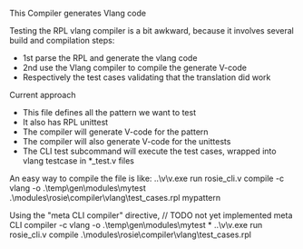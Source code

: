
This Compiler generates Vlang code

Testing the RPL vlang compiler is a bit awkward, because it involves
several build and compilation steps:
  - 1st parse the RPL and generate the vlang code
  - 2nd use the Vlang compiler to compile the generate V-code
  - Respectively the test cases validating that the translation did work

Current approach
 - This file defines all the pattern we want to test
 - It also has RPL unittest
 - The compiler will generate V-code for the pattern
 - The compiler will also generate V-code for the unittests
 - The CLI test subcommand will execute the test cases, wrapped into vlang testcase in *_test.v files

An easy way to compile the file is like:
  ..\v\v.exe run rosie_cli.v compile -c vlang -o .\temp\gen\modules\mytest .\modules\rosie\compiler\vlang\test_cases.rpl mypattern

Using the "meta CLI compiler" directive, // TODO not yet implemented
meta CLI compiler -c vlang -o .\temp\gen\modules\mytest *
  ..\v\v.exe run rosie_cli.v compile .\modules\rosie\compiler\vlang\test_cases.rpl

